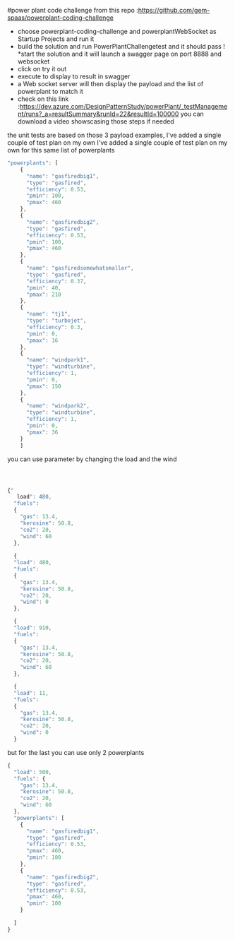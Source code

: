 #power plant code challenge
from this repo :https://github.com/gem-spaas/powerplant-coding-challenge
* choose powerplant-coding-challenge and powerplantWebSocket as Startup Projects and run it 
* build the solution and run PowerPlantChallengetest and it should pass ! 
*start the solution and  it  will launch a swagger page on port 8888 and websocket
* click on try it out 
* execute to display to result in swagger 
* a Web socket server will then display the payload and the list of powerplant to match it
* check on this link :https://dev.azure.com/DesignPatternStudy/powerPlant/_testManagement/runs?_a=resultSummary&runId=22&resultId=100000
you can download a video showscasing those steps if needed

the unit tests are based on those 3 payload examples,
I've added a single couple of test plan on my own
I've added a single couple of test plan on my own
for this same list of powerplants 
```javascript
"powerplants": [
    {
      "name": "gasfiredbig1",
      "type": "gasfired",
      "efficiency": 0.53,
      "pmin": 100,
      "pmax": 460
    },
    {
      "name": "gasfiredbig2",
      "type": "gasfired",
      "efficiency": 0.53,
      "pmin": 100,
      "pmax": 460
    },
    {
      "name": "gasfiredsomewhatsmaller",
      "type": "gasfired",
      "efficiency": 0.37,
      "pmin": 40,
      "pmax": 210
    },
    {
      "name": "tj1",
      "type": "turbojet",
      "efficiency": 0.3,
      "pmin": 0,
      "pmax": 16
    },
    {
      "name": "windpark1",
      "type": "windturbine",
      "efficiency": 1,
      "pmin": 0,
      "pmax": 150
    },
    {
      "name": "windpark2",
      "type": "windturbine",
      "efficiency": 1,
      "pmin": 0,
      "pmax": 36
    }
    ]

```
you can use parameter by changing the load and the wind 
```javascript



{"
   load": 480,
  "fuels":
  {
    "gas": 13.4,
    "kerosine": 50.8,
    "co2": 20,
    "wind": 60
  },
  
  {
  "load": 480,
  "fuels":
  {
    "gas": 13.4,
    "kerosine": 50.8,
    "co2": 20,
    "wind": 0
  },

  {
  "load": 910,
  "fuels":
  {
    "gas": 13.4,
    "kerosine": 50.8,
    "co2": 20,
    "wind": 60
  },

  {
  "load": 11,
  "fuels":
  {
    "gas": 13.4,
    "kerosine": 50.8,
    "co2": 20,
    "wind": 0
  }
```

but for the last you can use only 2 powerplants
```javascript
{
  "load": 500,
  "fuels": {
    "gas": 13.4,
    "kerosine": 50.8,
    "co2": 20,
    "wind": 60
  },
  "powerplants": [
    {
      "name": "gasfiredbig1",
      "type": "gasfired",
      "efficiency": 0.53,
      "pmax": 460,
      "pmin": 100
    },
    {
      "name": "gasfiredbig2",
      "type": "gasfired",
      "efficiency": 0.53,
      "pmax": 460,
      "pmin": 100
    }
   
  ]
}